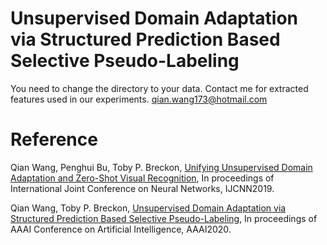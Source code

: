 # Unsupervised Domain Adaptation via Structured Prediction Based Selective Pseudo-Labeling
You need to change the directory to your data.
Contact me for extracted features used in our experiments.
qian.wang173@hotmail.com
# Reference
Qian Wang, Penghui Bu, Toby P. Breckon, [Unifying Unsupervised Domain Adaptation and Zero-Shot Visual Recognition](https://www.researchgate.net/publication/331790999_Unifying_Unsupervised_Domain_Adaptation_and_Zero-Shot_Visual_Recognition), In proceedings of International Joint Conference on Neural Networks, IJCNN2019.

Qian Wang, Toby P. Breckon, [Unsupervised Domain Adaptation via Structured Prediction Based Selective Pseudo-Labeling](https://arxiv.org/pdf/1911.07982.pdf), In proceedings of AAAI Conference on Artificial Intelligence, AAAI2020.
